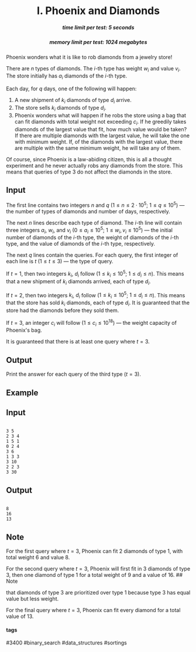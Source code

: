 <h1 style='text-align: center;'> I. Phoenix and Diamonds</h1>

<h5 style='text-align: center;'>time limit per test: 5 seconds</h5>
<h5 style='text-align: center;'>memory limit per test: 1024 megabytes</h5>

Phoenix wonders what it is like to rob diamonds from a jewelry store!

There are $n$ types of diamonds. The $i$-th type has weight $w_i$ and value $v_i$. The store initially has $a_i$ diamonds of the $i$-th type.

Each day, for $q$ days, one of the following will happen: 

1. A new shipment of $k_i$ diamonds of type $d_i$ arrive.
2. The store sells $k_i$ diamonds of type $d_i$.
3. Phoenix wonders what will happen if he robs the store using a bag that can fit diamonds with total weight not exceeding $c_i$. If he greedily takes diamonds of the largest value that fit, how much value would be taken? If there are multiple diamonds with the largest value, he will take the one with minimum weight. If, of the diamonds with the largest value, there are multiple with the same minimum weight, he will take any of them.

Of course, since Phoenix is a law-abiding citizen, this is all a thought experiment and he never actually robs any diamonds from the store. This means that queries of type $3$ do not affect the diamonds in the store.

## Input

The first line contains two integers $n$ and $q$ ($1 \le n \le 2 \cdot 10^5$; $1 \le q \le 10^5$) — the number of types of diamonds and number of days, respectively.

The next $n$ lines describe each type of diamond. The $i$-th line will contain three integers $a_i$, $w_i$, and $v_i$ ($0 \le a_i \le 10^5$; $1 \le w_i, v_i \le 10^5$) — the initial number of diamonds of the $i$-th type, the weight of diamonds of the $i$-th type, and the value of diamonds of the $i$-th type, respectively.

The next $q$ lines contain the queries. For each query, the first integer of each line is $t$ ($1 \le t \le 3$) — the type of query.

If $t=1$, then two integers $k_i$, $d_i$ follow ($1 \le k_i \le 10^5$; $1 \le d_i \le n$). This means that a new shipment of $k_i$ diamonds arrived, each of type $d_i$.

If $t=2$, then two integers $k_i$, $d_i$ follow ($1 \le k_i \le 10^5$; $1 \le d_i \le n$). This means that the store has sold $k_i$ diamonds, each of type $d_i$. It is guaranteed that the store had the diamonds before they sold them.

If $t=3$, an integer $c_i$ will follow ($1 \le c_i \le 10^{18}$) — the weight capacity of Phoenix's bag.

It is guaranteed that there is at least one query where $t=3$.

## Output

Print the answer for each query of the third type ($t=3$).

## Example

## Input


```

3 5
2 3 4
1 5 1
0 2 4
3 6
1 3 3
3 10
2 2 3
3 30

```
## Output


```

8
16
13

```
## Note

For the first query where $t=3$, Phoenix can fit $2$ diamonds of type $1$, with total weight $6$ and value $8$.

For the second query where $t=3$, Phoenix will first fit in $3$ diamonds of type $3$, then one diamond of type $1$ for a total weight of $9$ and a value of $16$. ## Note

 that diamonds of type $3$ are prioritized over type $1$ because type $3$ has equal value but less weight.

For the final query where $t=3$, Phoenix can fit every diamond for a total value of $13$.



#### tags 

#3400 #binary_search #data_structures #sortings 